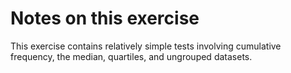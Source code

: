 # Notes on this exercise

This exercise contains relatively simple tests involving cumulative frequency, the median, quartiles, and ungrouped datasets.
